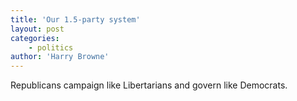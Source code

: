 ```yaml
---
title: 'Our 1.5-party system'
layout: post
categories:
    - politics
author: 'Harry Browne'
---
```


Republicans campaign like Libertarians and govern like Democrats.

<div class="grammarly-disable-indicator"></div>
